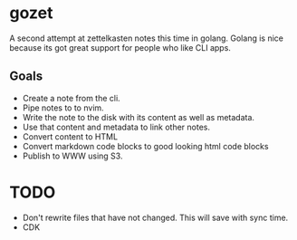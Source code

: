 # gozet

A second attempt at zettelkasten notes this time in golang. Golang is nice because its got great support for people who like CLI apps.

## Goals
 * Create a note from the cli. 
 * Pipe notes to to nvim. 
 * Write the note to the disk with its content as well as metadata. 
 * Use that content and metadata to link other notes. 
 * Convert content to HTML 
 * Convert markdown code blocks to good looking html code blocks
 * Publish to WWW using S3.

# TODO
 * Don't rewrite files that have not changed. This will save with sync time.
 * CDK

